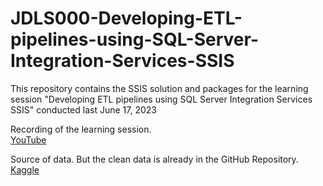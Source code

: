 # JDLS000-Developing-ETL-pipelines-using-SQL-Server-Integration-Services-SSIS
This repository contains the SSIS solution and packages for the learning session "Developing ETL pipelines using SQL Server Integration Services SSIS" conducted last June 17, 2023

Recording of the learning session. <br>
[YouTube](https://youtu.be/DYIer0A04NU) <br>

Source of data. But the clean data is already in the GitHub Repository. <br>
[Kaggle](https://www.kaggle.com/datasets/knightbearr/sales-product-data)
